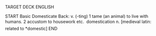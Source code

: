 TARGET DECK
ENGLISH

START
Basic
Domesticate
Back: v. (-ting) 1 tame (an animal) to live with humans. 2 accustom to housework etc.  domestication n. [medieval latin: related to *domestic]
END
